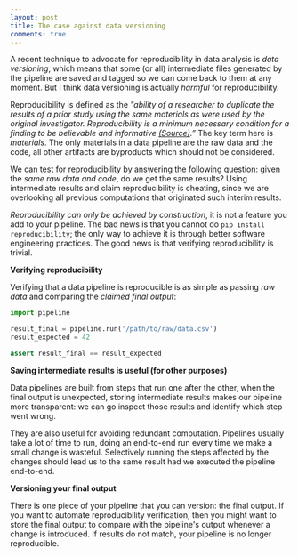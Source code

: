 ```yaml
---
layout: post
title: The case against data versioning
comments: true
---
```


A recent technique to advocate for reproducibility in data analysis is *data versioning*, which means that some (or all) intermediate files generated by the pipeline are saved and tagged so we can come back to them at any moment. But I think data versioning is actually *harmful* for reproducibility.

Reproducibility is defined as the *"ability of a researcher to duplicate the results of a prior study using the same materials as were used by the original investigator. Reproducibility is a minimum necessary condition for a finding to be believable and informative [(Source)](https://stm.sciencemag.org/content/8/341/341ps12.full).”*  The key term here is *materials*. The only materials in a data pipeline are the raw data and the code, all other artifacts are byproducts which should not be considered.

We can test for reproducibility by answering the following question: given the *same raw data and code*, do we get the same results? Using intermediate results and claim reproducibility is cheating, since we are overlooking all previous computations that originated such interim results.

*Reproducibility can only be achieved by construction*, it is not a feature you add to your pipeline. The bad news is that you cannot do `pip install reproducibility`; the only way to achieve it is through better software engineering practices. The good news is that verifying reproducibility is trivial.

**Verifying reproducibility**

Verifying that a data pipeline is reproducible is as simple as passing *raw data* and comparing the *claimed final output*:

```python
import pipeline

result_final = pipeline.run('/path/to/raw/data.csv')
result_expected = 42

assert result_final == result_expected
```

**Saving intermediate results is useful (for other purposes)**

Data pipelines are built from steps that run one after the other, when the final output is unexpected, storing intermediate results makes our pipeline more transparent: we can go inspect those results and identify which step went wrong.

They are also useful for avoiding redundant computation. Pipelines usually take a lot of time to run, doing an end-to-end run every time we make a small change is wasteful. Selectively running the steps affected by the changes should lead us to the same result had we executed the pipeline end-to-end.

**Versioning your final output**

There is one piece of your pipeline that you can version: the final output. If you want to automate reproducibility verification, then you might want to store the final output to compare with the pipeline's output whenever a change is introduced. If results do not match, your pipeline is no longer reproducible.